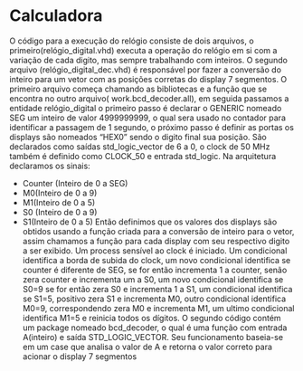 # Calculadora
O código para a execução do relógio consiste de dois arquivos, o primeiro(relógio_digital.vhd) executa a operação do relógio em si com a variação de cada digito, mas sempre trabalhando com inteiros. O segundo arquivo (relógio_digital_dec.vhd) é responsável por fazer a conversão do inteiro para um vetor com as posições corretas do display 7 segmentos. O primeiro arquivo começa chamando as bibliotecas e a função que se encontra no outro arquivo( work.bcd_decoder.all), em seguida passamos a entidade relógio_digital o primeiro passo é declarar o GENERIC nomeado SEG um inteiro de valor 4999999999, o qual sera usado no contador para identificar a passagem de 1 segundo, o próximo passo é definir as portas os displays são nomeados “HEX0” sendo o digito final sua posição. São declarados como saídas std_logic_vector de 6 a 0, o clock de 50 MHz também é definido como CLOCK_50 e entrada std_logic. Na arquitetura declaramos os sinais: 
* Counter (Inteiro de 0 a SEG) 
* M0(Inteiro de 0 a 9) 
* M1(Inteiro de 0 a 5) 
* S0 (Inteiro de 0 a 9) 
* S1(Inteiro de 0 a 5) 
Então definimos que os valores dos displays são obtidos usando a função criada para a conversão de inteiro para o vetor, assim chamamos a função para cada display com seu respectivo digito a ser exibido. Um process sensível ao clock é iniciado. Um condicional identifica a borda de subida do clock, um novo condicional identifica se counter é diferente de SEG, se for então incrementa 1 a counter, senão zera counter e incrementa um a S0, um novo condicional identifica se S0=9 se for então zera S0 e incrementa 1 a S1, um condicional identifica se S1=5, positivo zera S1 e incrementa M0, outro condicional identifica M0=9, correspondendo zera M0 e incrementa M1, um ultimo condicional identifica M1=5 e reinicia todos os dígitos. O segundo código contém um package nomeado bcd_decoder, o qual é uma função com entrada A(inteiro) e saída STD_LOGIC_VECTOR. Seu funcionamento baseia-se em um case que analisa o valor de A e retorna o valor correto para acionar o display 7 segmentos

